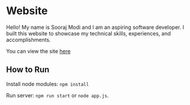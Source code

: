 # Website

Hello! My name is Sooraj Modi and I am an aspiring software developer. I built this website to showcase my technical
skills, experiences, and accomplishments.

You can view the site [here](https://shielded-scrubland-57192.herokuapp.com/)

## How to Run

Install node modules: `npm install`

Run server: `npm run start` or `node app.js`.
